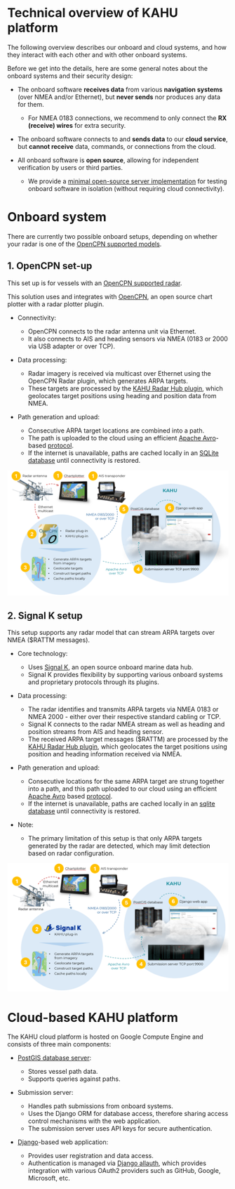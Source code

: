 # Technical overview of KAHU platform

The following overview describes our onboard and cloud systems, and
how they interact with each other and with other onboard systems.

Before we get into the details, here are some general notes about
the onboard systems and their security design:

* The onboard software **receives data** from various **navigation systems**
  (over NMEA and/or Ethernet), but **never sends** nor produces any data
  for them.

  * For NMEA 0183 connections, we recommend to only connect the **RX (receive) wires** for extra security.

* The onboard software connects to and **sends data** to our **cloud
  service**, but **cannot receive** data, commands, or connections from the cloud.

* All onboard software is **open source**, allowing for independent verification by users or third parties.

  * We provide a [minimal open-source server implementation](https://github.com/KAHU-radar/radarhub-opencpn/tree/master/server) for testing onboard software in isolation (without requiring cloud connectivity).

# Onboard system

There are currently two possible onboard setups, depending on whether your radar is one of the [OpenCPN supported
models](https://github.com/opencpn-radar-pi/radar_pi/wiki).

## 1. OpenCPN set-up

This set up is for vessels with an [OpenCPN supported
radar](https://github.com/opencpn-radar-pi/radar_pi/wiki).

This solution uses and integrates with [OpenCPN](https://opencpn.org),
an open source chart plotter with a radar plotter plugin.

* Connectivity:
  * OpenCPN connects to the radar antenna unit via Ethernet.
  * It also connects to AIS and heading sensors via NMEA (0183 or 2000 via USB adapter or over TCP).

* Data processing:
  * Radar imagery is received via multicast over Ethernet using the OpenCPN Radar plugin, which generates ARPA targets.
  * These targets are processed by the [KAHU Radar Hub plugin](https://github.com/KAHU-radar/radarhub-opencpn), which geolocates target positions using heading and position data from NMEA.

* Path generation and upload:
  * Consecutive ARPA target locations are combined into a path.
  * The path is uploaded to the cloud using an efficient [Apache Avro](https://avro.apache.org/)-based [protocol](https://github.com/KAHU-radar/radarhub-opencpn/blob/master/data/proto_avro.json).
  * If the internet is unavailable, paths are cached locally in an [SQLite database](https://sqlite.org/) until connectivity is restored.

![Alternative 1 overview](Tech-Overview-Alt-1.png)

## 2. Signal K setup

This setup supports any radar model that can stream ARPA targets over NMEA ($RATTM messages).

* Core technology:
  * Uses [Signal K](https://signalk.org/), an open source onboard marine data hub.
  * Signal K provides flexibility by supporting various onboard systems and proprietary protocols through its plugins.

* Data processing:
  * The radar identifies and transmits ARPA targets via NMEA 0183 or NMEA 2000 - either over their
respective standard cabling or TCP.
  * Signal K connects to the radar NMEA stream as well as heading and position streams from AIS and heading sensor.
  * The received ARPA target messages ($RATTM) are processed by the [KAHU Radar Hub plugin](https://github.com/KAHU-radar/radarhub-signalk), which geolocates the target positions using position and heading information received via NMEA.

* Path generation and upload:
  * Consecutive locations for the same ARPA target are strung together into a path, and this path uploaded to our cloud using an efficient [Apache Avro](https://avro.apache.org/) based [protocol](https://github.com/KAHU-radar/radarhub-opencpn/blob/master/data/proto_avro.json).
  * If the internet is unavailable, paths are cached locally in an [sqlite database](https://sqlite.org/) until connectivity is restored.

* Note:
  * The primary limitation of this setup is that only ARPA targets generated by the radar are detected, which may limit detection based on radar configuration.

![Alternative 2 overview](Tech-Overview-Alt-2.png)

# Cloud-based KAHU platform

The KAHU cloud platform is hosted on Google Compute Engine and consists of three main components:

* [PostGIS database server](https://postgis.net/):
  * Stores vessel path data.
  * Supports queries against paths.

* Submission server:
  * Handles path submissions from onboard systems.
  * Uses the Django ORM for database access, therefore sharing access control mechanisms with the web application.
  * The submission server uses API keys for secure authentication.

* [Django](https://www.djangoproject.com/)-based web application:
  * Provides user registration and data access.
  * Authentication is managed via [Django allauth](https://allauth.org/), which provides integration with various OAuth2 providers such as GitHub, Google, Microsoft, etc.
